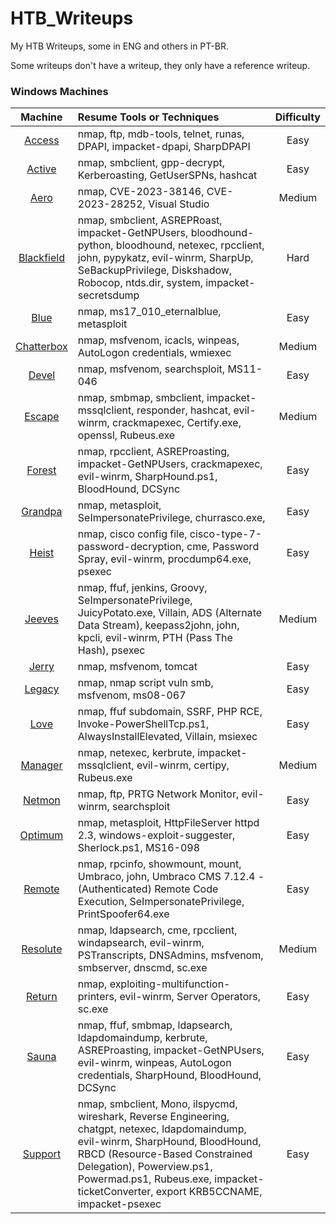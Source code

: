 # HTB_Writeups

My HTB Writeups, some in ENG and others in PT-BR.

Some writeups don't have a writeup, they only have a reference writeup.

### Windows Machines

|                           Machine                            | Resume Tools or Techniques                                   | Difficulty |
| :----------------------------------------------------------: | :----------------------------------------------------------- | :--------: |
| [Access](https://github.com/CalegariMindSec/HTB_Writeups/tree/main/windows_boxes/access) | nmap, ftp, mdb-tools, telnet, runas, DPAPI, impacket-dpapi, SharpDPAPI |    Easy    |
| [Active](https://github.com/CalegariMindSec/HTB_Writeups/blob/main/windows_boxes/active/) | nmap, smbclient, gpp-decrypt, Kerberoasting, GetUserSPNs, hashcat |    Easy    |
| [Aero](https://github.com/CalegariMindSec/HTB_Writeups/tree/main/windows_boxes/Aero) | nmap, CVE-2023-38146, CVE-2023-28252, Visual Studio          |   Medium   |
| [Blackfield](https://github.com/CalegariMindSec/HTB_Writeups/tree/main/windows_boxes/Blackfield) | nmap, smbclient, ASREPRoast, impacket-GetNPUsers, bloodhound-python, bloodhound, netexec, rpcclient, john, pypykatz, evil-winrm, SharpUp, SeBackupPrivilege, Diskshadow, Robocop, ntds.dir, system, impacket-secretsdump |    Hard    |
| [Blue](https://github.com/CalegariMindSec/HTB_Writeups/tree/main/windows_boxes/blue) | nmap, ms17_010_eternalblue, metasploit                       |    Easy    |
| [Chatterbox](https://github.com/CalegariMindSec/HTB_Writeups/tree/main/windows_boxes/chatterbox) | nmap, msfvenom, icacls, winpeas, AutoLogon credentials, wmiexec |   Medium   |
| [Devel](https://github.com/CalegariMindSec/HTB_Writeups/blob/main/windows_boxes/devel/writeup.md) | nmap, msfvenom, searchsploit, MS11-046                       |    Easy    |
| [Escape](https://github.com/CalegariMindSec/HTB_Writeups/tree/main/windows_boxes/escape) | nmap, smbmap, smbclient, impacket-mssqlclient, responder, hashcat, evil-winrm, crackmapexec, Certify.exe, openssl, Rubeus.exe |   Medium   |
| [Forest](https://github.com/CalegariMindSec/HTB_Writeups/blob/main/windows_boxes/forest/writeup.md) | nmap, rpcclient, ASREProasting, impacket-GetNPUsers, crackmapexec, evil-winrm, SharpHound.ps1, BloodHound, DCSync |    Easy    |
| [Grandpa](https://github.com/CalegariMindSec/HTB_Writeups/blob/main/windows_boxes/grandpa) | nmap, metasploit, SeImpersonatePrivilege, churrasco.exe,     |    Easy    |
| [Heist](https://github.com/CalegariMindSec/HTB_Writeups/tree/main/windows_boxes/heist) | nmap, cisco config file, cisco-type-7-password-decryption, cme, Password Spray, evil-winrm, procdump64.exe, psexec |    Easy    |
| [Jeeves](https://github.com/CalegariMindSec/HTB_Writeups/tree/main/windows_boxes/jeeves) | nmap, ffuf, jenkins, Groovy, SeImpersonatePrivilege, JuicyPotato.exe, Villain, ADS (Alternate Data Stream), keepass2john, john, kpcli, evil-winrm, PTH (Pass The Hash), psexec |   Medium   |
| [Jerry](https://github.com/CalegariMindSec/HTB_Writeups/blob/main/windows_boxes/jerry) | nmap, msfvenom, tomcat                                       |    Easy    |
| [Legacy](https://github.com/CalegariMindSec/HTB_Writeups/tree/main/windows_boxes/legacy) | nmap, nmap script vuln smb, msfvenom, ms08-067               |    Easy    |
| [Love](https://github.com/CalegariMindSec/HTB_Writeups/tree/main/windows_boxes/love) | nmap, ffuf subdomain, SSRF, PHP RCE, Invoke-PowerShellTcp.ps1, AlwaysInstallElevated, Villain, msiexec |    Easy    |
| [Manager](https://github.com/CalegariMindSec/HTB_Writeups/tree/main/windows_boxes/manager) | nmap, netexec, kerbrute, impacket-mssqlclient, evil-winrm, certipy, Rubeus.exe |   Medium   |
| [Netmon](https://github.com/CalegariMindSec/HTB_Writeups/tree/main/windows_boxes/netmon) | nmap, ftp, PRTG Network Monitor, evil-winrm, searchsploit    |    Easy    |
| [Optimum](https://github.com/CalegariMindSec/HTB_Writeups/tree/main/windows_boxes/optimum) | nmap, metasploit, HttpFileServer httpd 2.3, windows-exploit-suggester, Sherlock.ps1, MS16-098 |    Easy    |
| [Remote](https://github.com/CalegariMindSec/HTB_Writeups/tree/main/windows_boxes/remote) | nmap, rpcinfo, showmount, mount, Umbraco, john, Umbraco CMS 7.12.4 - (Authenticated) Remote Code Execution, SeImpersonatePrivilege, PrintSpoofer64.exe |    Easy    |
| [Resolute](https://github.com/CalegariMindSec/HTB_Writeups/blob/main/windows_boxes/resolute) | nmap, ldapsearch, cme, rpcclient, windapsearch, evil-winrm, PSTranscripts, DNSAdmins, msfvenom, smbserver, dnscmd, sc.exe |   Medium   |
| [Return](https://github.com/CalegariMindSec/HTB_Writeups/tree/main/windows_boxes/return) | nmap, exploiting-multifunction-printers, evil-winrm, Server Operators, sc.exe |    Easy    |
| [Sauna](https://github.com/CalegariMindSec/HTB_Writeups/tree/main/windows_boxes/sauna) | nmap, ffuf, smbmap, ldapsearch, ldapdomaindump, kerbrute, ASREProasting, impacket-GetNPUsers, evil-winrm, winpeas, AutoLogon credentials, SharpHound, BloodHound, DCSync |    Easy    |
| [Support](https://github.com/CalegariMindSec/HTB_Writeups/tree/main/windows_boxes/support) | nmap, smbclient, Mono, ilspycmd, wireshark, Reverse Engineering, chatgpt, netexec, ldapdomaindump, evil-winrm, SharpHound, BloodHound, RBCD (Resource-Based Constrained Delegation), Powerview.ps1, Powermad.ps1, Rubeus.exe, impacket-ticketConverter, export KRB5CCNAME, impacket-psexec |    Easy    |







